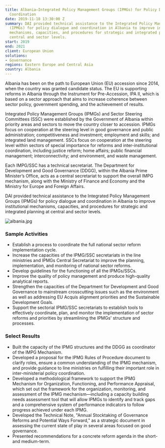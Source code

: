 ```yaml
---
title: Albania—Integrated Policy Management Groups (IPMGs) for Policy Dialogue and
  Coordination
date: 2019-11-18 13:30:00 Z
summary: DAI provided technical assistance to the Integrated Policy Management Groups
  (IPMGs) for policy dialogue and coordination in Albania to improve institutional
  mechanisms, capacities, and procedures for strategic and integrated planning at
  central and sector levels.
start: 2019
end: 2021
client: European Union
solutions:
- Governance
regions: Eastern Europe and Central Asia
country: Albania
---
```


Albania has been on the path to European Union (EU) accession since 2014, when the country was granted candidate status. The EU is supporting reforms in Albania through the Instrument for Pre-Accession, IPA II, which is based on a sector approach that aims to increase coherence between sector policy, government spending, and the achievement of results.  

Integrated Policy Management Groups (IPMGs) and Sector Steering Committees (SSC) were established by the Government of Albania within priority areas and sectors to move the country closer to accession. IPMGs focus on cooperation at the steering level in good governance and public administration; competitiveness and investment; employment and skills; and integrated land management. SSCs focus on cooperation at the steering level within sectors of special importance for reforms and inter-institutional coordination, including justice reform; home affairs; public financial management; interconnectivity; and environment, and waste management.

Each IMPG/SSC has a technical secretariat. The Department for Development and Good Governance (DDGG), within the Albania Prime Minister’s Office, acts as a central secretariat to support the overall IMPG mechanism, along with the Ministry of Finance and Economy and the Ministry for Europe and Foreign Affairs. 

DAI provided technical assistance to the Integrated Policy Management Groups (IPMGs) for policy dialogue and coordination in Albania to improve institutional mechanisms, capacities, and procedures for strategic and integrated planning at central and sector levels.

![albania.jpg](/uploads/albania.jpg)

### Sample Activities

* Establish a process to coordinate the full national sector reform implementation cycle.
* Increase the capacities of the IPMG/SSC secretariats in the line ministries and IPMGs Central Secretariat to improve the planning, implementation, and monitoring of national sector reforms.
* Develop guidelines for the functioning of all the IPMGs/SSCs.
* Improve the quality of policy management and produce high-quality analytical reports.
* Strengthen the capacities of the Department for Development and Good Governance to mainstream crosscutting issues such as the environment as well as addressing EU Acquis alignment priorities and the Sustainable Development Goals.
* Support the sectorial IPMG/SSC secretariats to establish tools to effectively coordinate, plan, and monitor the implementation of sector reforms and priorities by streamlining the IPMGs' structure and processes.

### Select Results

* Built the capacity of the IPMG structures and the DDGG as coordinator of the IMPG Mechanism.
* Developed a proposal for the IPMG Rules of Procedure document to clarify roles, ensure a common understanding of the IPMG mechanism, and provide guidance to line ministries on fulfilling their important role in inter-ministerial policy coordination.
* Developed a methodological framework to support the IPMG Mechanism for Organization, Functioning, and Performance Appraisal, which set out the framework for the organization, monitoring, and assessment of the IPMG mechanism—including a capacity building needs assessment tool that will allow IPMGs to identify and track gaps and a comprehensive system of performance indicators to follow progress achieved under each IPMG.
* Developed the Technical Note, "Annual Stocktaking of Governance Reforms and Potential Ways Forward," as a strategic document in assessing the current state of play in several areas focused on good governance.
* Presented recommendations for a concrete reform agenda in the short- and medium-term.